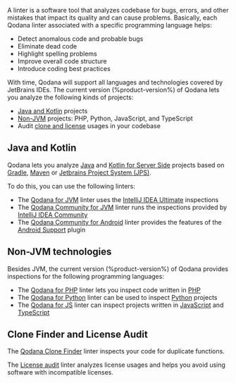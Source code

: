 [//]: # (title: Linters)

A linter is a software tool that analyzes codebase for bugs, errors, and other mistakes that impact its quality and 
can cause problems. Basically, each Qodana linter associated with a specific programming language 
helps:

* Detect anomalous code and probable bugs
* Eliminate dead code
* Highlight spelling problems
* Improve overall code structure
* Introduce coding best practices

With time, Qodana will support all languages and technologies covered by JetBrains IDEs. The current version 
(%product-version%) of Qodana lets you analyze the following kinds of projects:

* [Java and Kotlin](#Java+and+Kotlin) projects
* [Non-JVM](#Non-JVM+technologies) projects: PHP, Python, JavaScript, and TypeScript
* Audit [clone and license](#Clone+Finder+and+License+Audit) usages in your codebase

## Java and Kotlin

Qodana lets you analyze [Java](https://www.java.com) and 
[Kotlin for Server Side](https://kotlinlang.org/lp/server-side/) projects based on [Gradle](https://gradle.org/), 
[Maven](https://maven.apache.org/) or [Jetbrains Project System (JPS)](https://github.com/JetBrains/JPS). 

To do this, you can use the following linters:

* The [Qodana for JVM](qodana-jvm.md) linter uses the [IntelliJ IDEA Ultimate](https://www.jetbrains.com/idea/) inspections
* The [Qodana Community for JVM](qodana-jvm-community.md) linter runs the inspections provided by [IntelliJ IDEA Community](https://www.jetbrains.com/idea/)
* The [Qodana Community for Android](qodana-jvm-android.md) linter provides the features of the 
[Android Support](https://plugins.jetbrains.com/plugin/1792-android-support) plugin

## Non-JVM technologies

Besides JVM, the current version (%product-version%) of Qodana provides inspections for the following programming languages: 

- The [Qodana for PHP](qodana-php.md) linter lets you inspect code written in [PHP](https://www.php.net) 
- The [Qodana for Python](qodana-python.md) linter can be used to inspect [Python](https://python.org) projects
- The [Qodana for JS](qodana-js.md) linter can inspect projects written in
[JavaScript](https://developer.mozilla.org/en-US/docs/Web/JavaScript) and [TypeScript](https://www.typescriptlang.org/)

## Clone Finder and License Audit

The [Qodana Clone Finder](about-clone-finder.md) linter inspects your code for duplicate functions.

The [License audit](license-audit.xml) linter analyzes license usages and helps you avoid using software with
incompatible licenses.